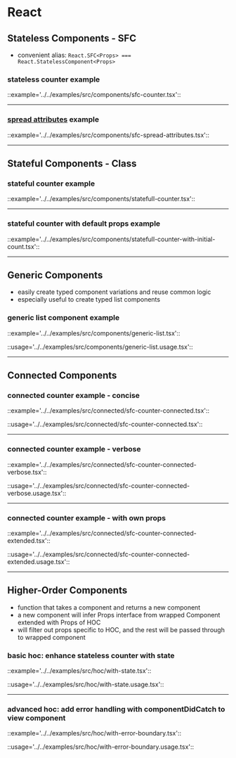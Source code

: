 # React

## Stateless Components - SFC
- convenient alias: `React.SFC<Props> === React.StatelessComponent<Props>`

### stateless counter example

::example='../../examples/src/components/sfc-counter.tsx'::

---

### [spread attributes](https://facebook.github.io/react/docs/jsx-in-depth.html#spread-attributes) example

::example='../../examples/src/components/sfc-spread-attributes.tsx'::

---

## Stateful Components - Class

### stateful counter example

::example='../../examples/src/components/statefull-counter.tsx'::

---

### stateful counter with default props example

::example='../../examples/src/components/statefull-counter-with-initial-count.tsx'::

---

## Generic Components
- easily create typed component variations and reuse common logic
- especially useful to create typed list components

### generic list component example

::example='../../examples/src/components/generic-list.tsx'::

::usage='../../examples/src/components/generic-list.usage.tsx'::

---

## Connected Components

### connected counter example - concise

::example='../../examples/src/connected/sfc-counter-connected.tsx'::

::usage='../../examples/src/connected/sfc-counter-connected.tsx'::

---

### connected counter example - verbose

::example='../../examples/src/connected/sfc-counter-connected-verbose.tsx'::

::usage='../../examples/src/connected/sfc-counter-connected-verbose.usage.tsx'::

---

### connected counter example - with own props

::example='../../examples/src/connected/sfc-counter-connected-extended.tsx'::

::usage='../../examples/src/connected/sfc-counter-connected-extended.usage.tsx'::

---

## Higher-Order Components
- function that takes a component and returns a new component
- a new component will infer Props interface from wrapped Component extended with Props of HOC
- will filter out props specific to HOC, and the rest will be passed through to wrapped component

### basic hoc: enhance stateless counter with state

::example='../../examples/src/hoc/with-state.tsx'::

::usage='../../examples/src/hoc/with-state.usage.tsx'::

---

### advanced hoc: add error handling with componentDidCatch to view component

::example='../../examples/src/hoc/with-error-boundary.tsx'::

::usage='../../examples/src/hoc/with-error-boundary.usage.tsx'::
